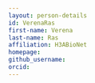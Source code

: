 ```yaml
---
layout: person-details
id: VerenaRas
first-name: Verena
last-name: Ras
affiliation: H3ABioNet
homepage:
github_username: 
orcid:
---
```

